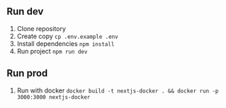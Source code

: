 ## Run dev

1. Clone repository
2. Create copy ```cp .env.example .env```
3. Install dependencies ```npm install```
4. Run project ```npm run dev```



## Run prod
1. Run with docker ```docker build -t nextjs-docker . && docker run -p 3000:3000 nextjs-docker```
